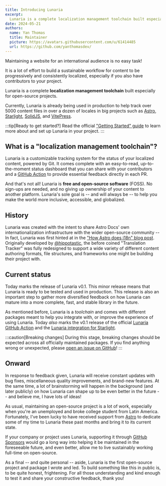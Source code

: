 ```yaml
---
title: Introducing Lunaria
excerpt: 
  Lunaria is a complete localization management toolchain built especially for open-source projects. Currently, Lunaria is already being used in production to help track over 5000 content files in over a dozen of locales in big projects such as [Astro](https://i18n.docs.astro.build/), [Starlight](https://i18n.starlight.astro.build/), [SolidJS](https://docs.solidjs.com/i18n-status/), and [VitePress](https://vitepress.dev/_translations/).
date: 2024-05-21
authors:
  name: Yan Thomas
  title: Maintainer
  picture: https://avatars.githubusercontent.com/u/61414485
  url: https://github.com/yanthomasdev/
---
```

Maintaining a website for an international audience is no easy task!

It is a lot of effort to build a sustainable workflow for content to be progressively and consistently localized, especially if you also have contributors to your project. 

Lunaria is a complete **localization management toolchain** built especially for open-source projects. 

Currently, Lunaria is already being used in production to help track over 5000 content files in over a dozen of locales in big projects such as [Astro](https://i18n.docs.astro.build/), [Starlight](https://i18n.starlight.astro.build/), [SolidJS](https://docs.solidjs.com/i18n-status/), and [VitePress](https://vitepress.dev/_translations/).

:::tip[Ready to get started?]
Read the official ["Getting Started" guide](https://lunaria.dev/getting-started/) to learn more about and set up Lunaria in your project. 
:::

## What is a "localization management toolchain"?

Lunaria is a customizable tracking system for the status of your localized content, powered by Git. It comes complete with an easy-to-read, up-to-the-moment status dashboard that you can share with your contributors and a [GitHub Action](https://lunaria.dev/integrations/github-action/) to provide essential feedback directly in each PR.

And that's not all! Lunaria is **free and open-source software** (FOSS). No sign-ups are needed, and no giving up ownership of your content to another platform. Lunaria's sole goal is -- and will always be -- to help you make the world more inclusive, accessible, and globalized. 




## History

Lunaria was created with the intent to share Astro Docs' own internationalization infrastructure with the wider open-source community -- In fact, Lunaria was first hinted at in the ["How Astro does i18n" blog post](https://astro.build/blog/astro-i18n/#going-forward). Originally developed by [@hippotastic](https://github.com/hippotastic), the before coined "Translation Tracker" was fully redesigned to support a wide variety of different content authoring formats, file structures, and frameworks one might be building their project with.



## Current status

Today marks the release of Lunaria v0.1. This minor release means that Lunaria is ready to be tested and used in production. This release is also an important step to gather more diversified feedback on how Lunaria can mature into a more complete, fast, and stable library in the future.

As mentioned before, Lunaria is a *toolchain* and comes with different packages meant to help you integrate with, or improve the experience of using Lunaria. Today *also* marks the v0.1 release of the official [Lunaria GitHub Action](https://lunaria.dev/integrations/github-action/) and the [Lunaria integration for Starlight](https://lunaria.dev/integrations/starlight/).

:::caution[Breaking changes]
During this stage, breaking changes should be expected across all officially maintained packages. If you find anything wrong or unexpected, please [open an issue on GitHub](https://github.com/yanthomasdev/lunaria/issues/new/choose)!
:::

## Onward

In response to feedback given, Lunaria will receive constant updates with bug fixes, miscellaneous quality improvements, and brand-new features. At the same time, a lot of brainstorming will happen in the background (and later publicly) on how Lunaria can shape up to be even better in the future -- and believe me, I have lots of ideas!

As usual, maintaining an open-source project is a lot of work, especially when you're an unemployed and broke college student from Latin America. Fortunately, I've been lucky to have received support from [Astro](https://astro.build/) to dedicate some of my time to Lunaria these past months and bring it to its current state.

If your company or project uses Lunaria, supporting it through [GitHub Sponsors](https://github.com/sponsors/yanthomasdev) would go a long way into helping it be maintained in the foreseeable future, and even better, allow me to live sustainably working full-time on open-source.

As a final -- and quite personal -- aside, Lunaria is the first open-source project and package I wrote and led. To build something like this in public is, to be quite honest, frightening. For all those understanding and kind enough to test it and share your constructive feedback, thank you! 


